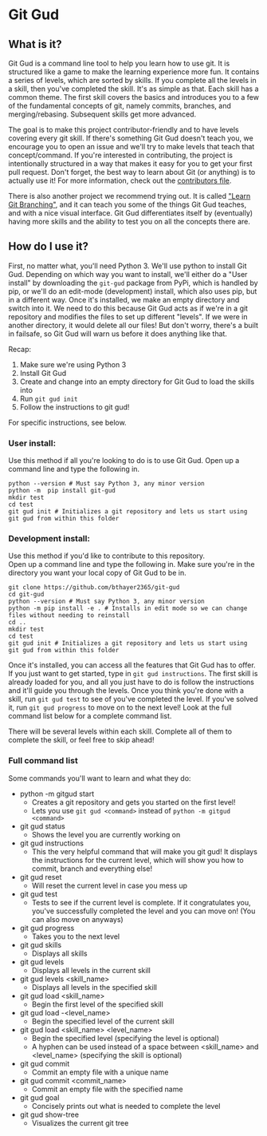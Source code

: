 # Git Gud
## What is it?
Git Gud is a command line tool to help you learn how to use git.
It is structured like a game to make the learning experience more fun.
It contains a series of levels, which are sorted by skills.
If you complete all the levels in a skill, then you've completed the skill.
It's as simple as that. Each skill has a common theme.
The first skill covers the basics and introduces you to a few of the fundamental concepts of git, namely commits, branches, and merging/rebasing. Subsequent skills get more advanced.

The goal is to make this project contributor-friendly and to have levels covering every git skill.
If there's something Git Gud doesn't teach you, we encourage you to open an issue and we'll try to make levels that teach that concept/command.
If you're interested in contributing, the project is intentionally structured in a way that makes it easy for you to get your first pull request.
Don't forget, the best way to learn about Git (or anything) is to actually use it! For more information, check out the [contributors file](https://github.com/bthayer2365/git-gud/blob/master/CONTRIBUTING.md).

There is also another project we recommend trying out.
It is called ["Learn Git Branching"](https://learngitbranching.js.org), and it can teach you some of the things Git Gud teaches, and with a nice visual interface.
Git Gud differentiates itself by (eventually) having more skills and the ability to test you on all the concepts there are.

## How do I use it?
First, no matter what, you'll need Python 3.
We'll use python to install Git Gud.
Depending on which way you want to install, we'll either do a "User install" by downloading the `git-gud` package from PyPi, which is handled by pip, or we'll do an edit-mode (development) install, which also uses pip, but in a different way.
Once it's installed, we make an empty directory and switch into it. We need to do this because Git Gud acts as if we're in a git repository and modifies the files to set up different "levels".
If we were in another directory, it would delete all our files! But don't worry, there's a built in failsafe, so Git Gud will warn us before it does anything like that.

Recap:

1. Make sure we're using Python 3
2. Install Git Gud
3. Create and change into an empty directory for Git Gud to load the skills into
4. Run `git gud init`
5. Follow the instructions to git gud!

For specific instructions, see below.

### User install:
Use this method if all you're looking to do is to use Git Gud.
Open up a command line and type the following in.
```
python --version # Must say Python 3, any minor version
python -m  pip install git-gud
mkdir test
cd test
git gud init # Initializes a git repository and lets us start using git gud from within this folder
```

### Development install:  
Use this method if you'd like to contribute to this repository.  
Open up a command line and type the following in. Make sure you're in the directory you want your local copy of Git Gud to be in.
```
git clone https://github.com/bthayer2365/git-gud
cd git-gud
python --version # Must say Python 3, any minor version
python -m pip install -e . # Installs in edit mode so we can change files without needing to reinstall
cd ..
mkdir test
cd test
git gud init # Initializes a git repository and lets us start using git gud from within this folder
```

Once it's installed, you can access all the features that Git Gud has to offer.
If you just want to get started, type in `git gud instructions`.
The first skill is already loaded for you, and all you just have to do is follow the instructions and it'll guide you through the levels.
Once you think you're done with a skill, run `git gud test` to see of you've completed the level.
If you've solved it, run `git gud progress` to move on to the next level! Look at the full command list below for a complete command list.

There will be several levels within each skill. Complete all of them to complete the skill, or feel free to skip ahead!


### Full command list
Some commands you'll want to learn and what they do:
* python -m gitgud start 
  * Creates a git repository and gets you started on the first level!
  * Lets you use `git gud <command>` instead of `python -m gitgud <command>`
* git gud status
  * Shows the level you are currently working on
* git gud instructions
  * This the very helpful command that will make you git gud! It displays the instructions for the current level, which will show you how to commit, branch and everything else!
* git gud reset
  * Will reset the current level in case you mess up
* git gud test
  * Tests to see if the current level is complete. If it congratulates you, you've successfully completed the level and you can move on! (You can also move on anyways)
* git gud progress
  * Takes you to the next level
* git gud skills
  * Displays all skills
* git gud levels
  * Displays all levels in the current skill
* git gud levels <skill_name>
  * Displays all levels in the specified skill
* git gud load <skill_name>
  * Begin the first level of the specified skill
* git gud load -<level_name>
  * Begin the specified level of the current skill
* git gud load <skill_name> <level_name>
  * Begin the specified level (specifying the level is optional)
  * A hyphen can be used instead of a space between <skill_name> and <level_name> (specifying the skill is optional)
* git gud commit
  * Commit an empty file with a unique name
* git gud commit <commit_name>
  * Commit an empty file with the specified name
* git gud goal
  * Concisely prints out what is needed to complete the level
* git gud show-tree
  * Visualizes the current git tree
